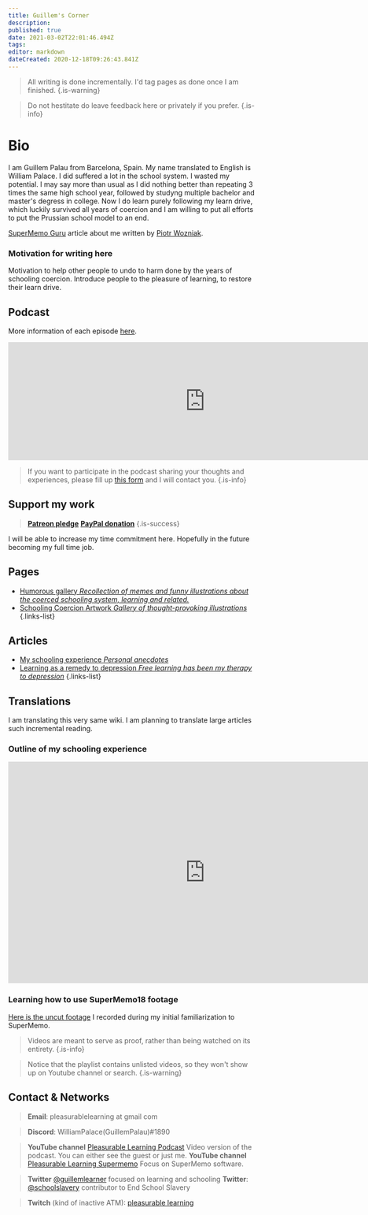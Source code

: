 ```yaml
---
title: Guillem's Corner
description: 
published: true
date: 2021-03-02T22:01:46.494Z
tags: 
editor: markdown
dateCreated: 2020-12-18T09:26:43.841Z
---
```


> All writing is done incrementally. I'd tag pages as done once I am finished.
{.is-warning}

> Do not hestitate do leave feedback here or privately if you prefer.
{.is-info}

# Bio
I am Guillem Palau from Barcelona, Spain. My name translated to English is William Palace. I did suffered a lot in the school system. I wasted my potential. I may say more than usual as I did nothing better than repeating 3 times the same high school year, followed by studyng multiple bachelor and master's degress in college. Now I do learn purely following my learn drive, which luckily survived all years of coercion and I am willing to put all efforts to put the Prussian school model to an end.

[SuperMemo Guru](https://supermemo.guru/wiki/Guillem_Palau) article about me written by [Piotr Wozniak](https://supermemo.guru/wiki/Piotr_Wozniak).


### Motivation for writing here
 Motivation to help other people to undo to harm done by the years of schooling coercion. Introduce people to the pleasure of learning, to restore their learn drive.
 

## Podcast

More information of each episode [here](/en/blogs/guillem/pleasurable-learning-podcast).

<iframe src="https://anchor.fm/pleasurable-learning/embed" height="240px" width="800px" frameborder="0" scrolling="no"></iframe>

> If you want to participate in the podcast sharing your thoughts and experiences, please fill up <a href="https://forms.gle/fXsBXGYNugj6urn27">this form</a> and I will contact you.
{.is-info}


## Support my work
> <b>[Patreon pledge](https://www.patreon.com/pleasurable_learning)</b>
<b><a href="https://www.paypal.com/paypalme/guillempalausalva">PayPal donation</a></b>
{.is-success}

I will be able to increase my time commitment here. Hopefully in the future becoming my full time job.

## Pages
- [<span style="color: black;" class="mdi mdi-message-arrow-right-outline mr-1"></span> Humorous gallery *Recollection of memes and funny illustrations about the coerced schooling system, learning and related.*](/en/blogs/guillem/schooling-system-humor)
- [<span style="color: black;" class="mdi mdi-message-arrow-right-outline mr-1"></span> Schooling Coercion Artwork *Gallery of thought-provoking illustrations*](/en/blogs/guillem/schooling-coercion-artwork)
{.links-list}

## Articles
- [<span style="color: black;" class="mdi mdi-message-arrow-right-outline mr-1"></span> My schooling experience *Personal anecdotes*](/en/blogs/guillem/my-experience-in-the-school-system)
- [<span style="color: black;" class="mdi mdi-message-arrow-right-outline mr-1"></span> Learning as a remedy to depression *Free learning has been my therapy to depression*](/en/blogs/guillem/learning-as-a-remedy-to-depression)
{.links-list}

## Translations
I am translating this very same wiki. I am planning to translate large articles such incremental reading.





### Outline of my schooling experience


<iframe width="800" height="450" class="mt-4" src="https://www.youtube.com/embed/WzoEws4XPow" frameborder="0" allow="accelerometer; autoplay; clipboard-write; encrypted-media; gyroscope; picture-in-picture" allowfullscreen></iframe>


### Learning how to use SuperMemo18 footage
[Here is the uncut footage](
https://youtube.com/playlist?list=PLPw7ZTjtZfQYTXy4FuhJZBdQkNowSydbF) I recorded during my initial familiarization to SuperMemo.
> Videos are meant to serve as proof, rather than being watched on its entirety.
{.is-info}


> Notice that the playlist contains unlisted videos, so they won't show up on Youtube channel or search.
{.is-warning}



## Contact & Networks
> <b>Email</b>: pleasurablelearning at gmail com

> <b>Discord</b>: WilliamPalace(GuillemPalau)#1890

> <b>YouTube channel</b> [Pleasurable Learning Podcast](https://www.youtube.com/channel/UCtrKs7I5tNeTB-7tzr8IIww) 
Video version of the podcast. You can either see the guest or just me.
 <b>YouTube channel</b> [Pleasurable Learning Supermemo](https://www.youtube.com/channel/UCus-Fyf-I-Le1vS4tfZ_GlA) 
 Focus on SuperMemo software.


> <b>Twitter</b> [@guillemlearner](https://twitter.com/guillemlearner)
focused on learning and schooling
<b>Twitter</b>: [@schoolslavery](https://twitter.com/schoolslavery)
contributor to End School Slavery 



> <b>Twitch</b> (kind of inactive ATM): [pleasurable learning](https://www.twitch.tv/pleasurable_learning)
